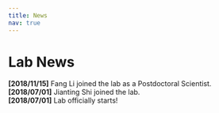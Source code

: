 ```yaml
---
title: News
nav: true
---
```


# Lab News

**[2018/11/15]**  Fang Li joined the lab as a Postdoctoral Scientist.  
**[2018/07/01]**  Jianting Shi joined the lab.  
**[2018/07/01]**  Lab officially starts!
